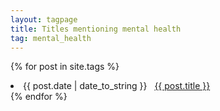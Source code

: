 ```yaml
---
layout: tagpage
title: Titles mentioning mental health
tag: mental_health
---
```

{% for post in site.tags %}
 <li><span>{{ post.date | date_to_string }}</span> &nbsp; <a href="{{ post.url }}">{{ post.title }}</a></li>
{% endfor %}
